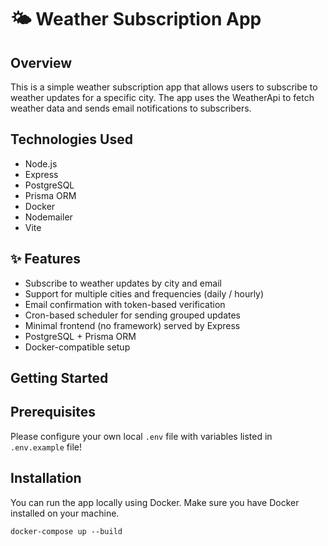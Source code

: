 # 🌤️ Weather Subscription App

## Overview

This is a simple weather subscription app that allows users to subscribe to weather updates for a specific city. The app uses the WeatherApi to fetch weather data and sends email notifications to subscribers.

## Technologies Used

- Node.js
- Express
- PostgreSQL
- Prisma ORM
- Docker
- Nodemailer
- Vite

## ✨ Features

- Subscribe to weather updates by city and email
- Support for multiple cities and frequencies (daily / hourly)
- Email confirmation with token-based verification
- Cron-based scheduler for sending grouped updates
- Minimal frontend (no framework) served by Express
- PostgreSQL + Prisma ORM
- Docker-compatible setup

## Getting Started

## Prerequisites

Please configure your own local `.env` file with variables listed in `.env.example` file!

## Installation

You can run the app locally using Docker. Make sure you have Docker installed on your machine.

`docker-compose up --build`
